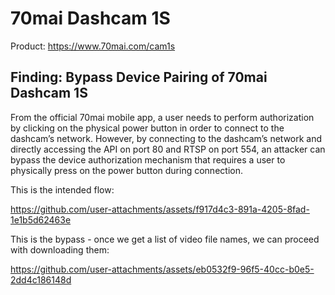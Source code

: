 # 70mai Dashcam 1S

Product: https://www.70mai.com/cam1s

## Finding: Bypass Device Pairing of 70mai Dashcam 1S

From the official 70mai mobile app, a user needs to perform authorization by clicking on the physical power button in order to connect to the dashcam’s network. However, by connecting to the dashcam’s network and directly accessing the API on port 80 and RTSP on port 554, an attacker can bypass the device authorization mechanism that requires a user to physically press on the power button during connection.

This is the intended flow:

https://github.com/user-attachments/assets/f917d4c3-891a-4205-8fad-1e1b5d62463e

This is the bypass - once we get a list of video file names, we can proceed with downloading them:


https://github.com/user-attachments/assets/eb0532f9-96f5-40cc-b0e5-2dd4c186148d



